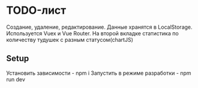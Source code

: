 # TODO-лист

Создание, удаление, редактирование. Данные хранятся в LocalStorage. 
Используется Vuex и Vue Router. На второй вкладке статистика по количеству тудушек с разным статусом(chartJS)

## Setup
Установить зависимости - npm i
Запустить в режиме разработки - npm run dev

